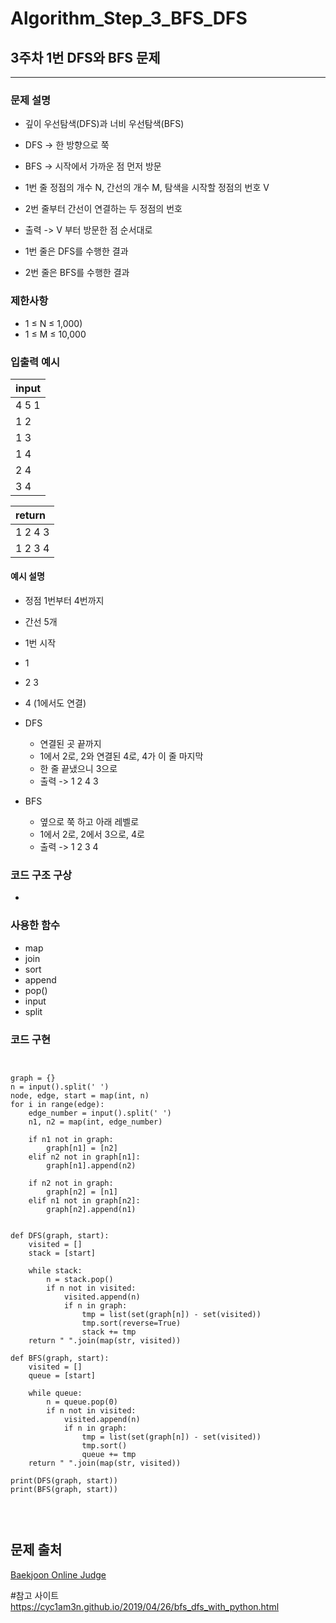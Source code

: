 # Algorithm_Step_3_BFS_DFS

## 3주차 1번 DFS와 BFS 문제 
***
  

### 문제 설명 
- 깊이 우선탐색(DFS)과 너비 우선탐색(BFS)
- DFS -> 한 방향으로 쭉 
- BFS -> 시작에서 가까운 점 먼저 방문 

- 1번 줄 정점의 개수 N, 간선의 개수 M, 탐색을 시작할 정점의 번호 V 
- 2번 줄부터 간선이 연결하는 두 정점의 번호 

- 출력 -> V 부터 방문한 점 순서대로  
- 1번 줄은 DFS를 수행한 결과
- 2번 줄은 BFS를 수행한 결과 
### 제한사항
- 1 ≤ N ≤ 1,000)
- 1 ≤ M ≤ 10,000
### 입출력 예시 
 | input     | 
 | :---------| 
 | 4 5 1     | 
 | 1 2       |
 | 1 3       | 
 | 1 4       |
 | 2 4       |
 | 3 4       |
 

 | return    | 
 | :---------| 
 | 1 2 4 3   |
 | 1 2 3 4   |
 

#### 예시 설명  
- 정점 1번부터 4번까지
- 간선 5개
- 1번 시작

- 1
- 2 3 
- 4 (1에서도 연결) 
- DFS 
    - 연결된 곳 끝까지 
    - 1에서 2로, 2와 연결된 4로, 4가 이 줄 마지막
    - 한 줄 끝냈으니 3으로 
    - 출력 -> 1 2 4 3

- BFS 
    - 옆으로 쭉 하고 아래 레벨로 
    - 1에서 2로, 2에서 3으로, 4로 
    - 출력 -> 1 2 3 4 
    
### 코드 구조 구상
- 

### 사용한 함수 
- map
- join
- sort 
- append
- pop()
- input 
- split 

### 코드 구현

<pre>
<code>

graph = {}
n = input().split(' ')
node, edge, start = map(int, n)
for i in range(edge):
    edge_number = input().split(' ')
    n1, n2 = map(int, edge_number)
    
    if n1 not in graph:
        graph[n1] = [n2]
    elif n2 not in graph[n1]:
        graph[n1].append(n2)

    if n2 not in graph:
        graph[n2] = [n1]
    elif n1 not in graph[n2]:
        graph[n2].append(n1)


def DFS(graph, start):
    visited = []
    stack = [start]

    while stack:
        n = stack.pop()
        if n not in visited:
            visited.append(n)
            if n in graph:
                tmp = list(set(graph[n]) - set(visited))
                tmp.sort(reverse=True)
                stack += tmp
    return " ".join(map(str, visited))

def BFS(graph, start):
    visited = []
    queue = [start]

    while queue:
        n = queue.pop(0)
        if n not in visited:
            visited.append(n)
            if n in graph:
                tmp = list(set(graph[n]) - set(visited))
                tmp.sort()
                queue += tmp
    return " ".join(map(str, visited))
  
print(DFS(graph, start))
print(BFS(graph, start))


</code>
</pre>


## 문제 출처 
[Baekjoon Online Judge](https://www.acmicpc.net/problem/1260)


#참고 사이트 
https://cyc1am3n.github.io/2019/04/26/bfs_dfs_with_python.html